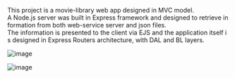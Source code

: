 This project is a movie-library web app designed in MVC model.
A Node.js server was built in Express framework and designed to retrieve information from both web-service server and json files. 
The information is presented to the client via EJS and the application itself is designed in Express Routers architecture, with DAL and BL layers.

![image](https://user-images.githubusercontent.com/68274794/98711801-23547d80-238e-11eb-8343-772747b65a83.png)

![image](https://user-images.githubusercontent.com/68274794/98711579-d2448980-238d-11eb-8aad-e5b5e0b3b340.png)
